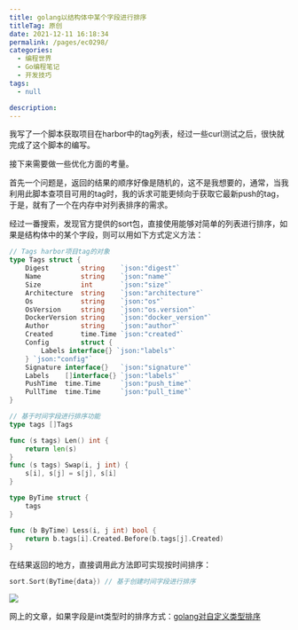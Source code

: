 ```yaml
---
title: golang以结构体中某个字段进行排序
titleTag: 原创
date: 2021-12-11 16:18:34
permalink: /pages/ec0298/
categories: 
  - 编程世界
  - Go编程笔记
  - 开发技巧
tags: 
  - null

description: 
---
```



我写了一个脚本获取项目在harbor中的tag列表，经过一些curl测试之后，很快就完成了这个脚本的编写。

接下来需要做一些优化方面的考量。

首先一个问题是，返回的结果的顺序好像是随机的，这不是我想要的，通常，当我利用此脚本查项目可用的tag时，我的诉求可能更倾向于获取它最新push的tag，于是，就有了一个在内存中对列表排序的需求。

经过一番搜索，发现官方提供的sort包，直接使用能够对简单的列表进行排序，如果是结构体中的某个字段，则可以用如下方式定义方法：

```go
// Tags harbor项目tag的对象
type Tags struct {
	Digest        string    `json:"digest"`
	Name          string    `json:"name"`
	Size          int       `json:"size"`
	Architecture  string    `json:"architecture"`
	Os            string    `json:"os"`
	OsVersion     string    `json:"os.version"`
	DockerVersion string    `json:"docker_version"`
	Author        string    `json:"author"`
	Created       time.Time `json:"created"`
	Config        struct {
		Labels interface{} `json:"labels"`
	} `json:"config"`
	Signature interface{}   `json:"signature"`
	Labels    []interface{} `json:"labels"`
	PushTime  time.Time     `json:"push_time"`
	PullTime  time.Time     `json:"pull_time"`
}

// 基于时间字段进行排序功能
type tags []Tags

func (s tags) Len() int {
	return len(s)
}
func (s tags) Swap(i, j int) {
	s[i], s[j] = s[j], s[i]
}

type ByTime struct {
	tags
}

func (b ByTime) Less(i, j int) bool {
	return b.tags[i].Created.Before(b.tags[j].Created)
}

```

在结果返回的地方，直接调用此方法即可实现按时间排序：

```go
sort.Sort(ByTime{data}) // 基于创建时间字段进行排序
```

![](http://t.eryajf.net/imgs/2021/12/d79397e7ca8dd361.jpg)

网上的文章，如果字段是int类型时的排序方式：[golang对自定义类型排序](https://segmentfault.com/a/1190000008062661)

